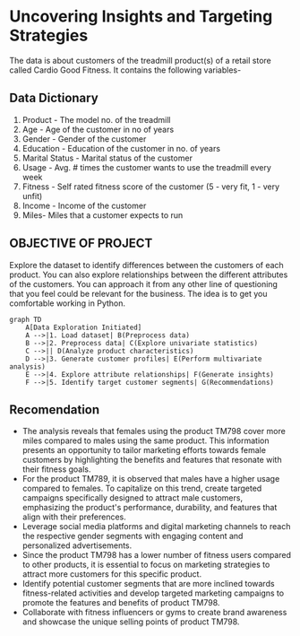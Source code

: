 # Uncovering Insights and Targeting Strategies

The data is about customers of the treadmill product(s) of a retail store called Cardio Good Fitness. It contains the following variables-
## Data Dictionary
1.	Product - The model no. of the treadmill
2.	Age -  Age of the customer in no of years
3.	Gender - Gender of the customer
4.	Education - Education of the customer in no. of years
5.	Marital Status - Marital status of the customer
6.	Usage - Avg. # times the customer wants to use the treadmill every week
7.	Fitness - Self rated fitness score of the customer (5 - very fit, 1 - very unfit)
8.	Income - Income of the customer
9.	Miles- Miles that a customer expects to run

## OBJECTIVE OF PROJECT
Explore the dataset to identify differences between the customers of each product. 
You can also explore relationships between the different attributes of the customers. 
You can approach it from any other line of questioning that you feel could be relevant for the business. 
The idea is to get you comfortable working in Python.

``` mermaid
graph TD
    A[Data Exploration Initiated]
    A -->|1. Load dataset| B(Preprocess data)
    B -->|2. Preprocess data| C(Explore univariate statistics)
    C -->|| D(Analyze product characteristics)
    D -->|3. Generate customer profiles| E(Perform multivariate analysis)
    E -->|4. Explore attribute relationships| F(Generate insights)
    F -->|5. Identify target customer segments| G(Recommendations)

```

## Recomendation
* The analysis reveals that females using the product TM798 cover more miles compared to males using the same product. This information presents an opportunity to tailor marketing efforts towards female customers by highlighting the benefits and features that resonate with their fitness goals.
* For the product TM789, it is observed that males have a higher usage compared to females. To capitalize on this trend, create targeted campaigns specifically designed to attract male customers, emphasizing the product's performance, durability, and features that align with their preferences.
* Leverage social media platforms and digital marketing channels to reach the respective gender segments with engaging content and personalized advertisements.
* Since the product TM798 has a lower number of fitness users compared to other products, it is essential to focus on marketing strategies to attract more customers for this specific product.
* Identify potential customer segments that are more inclined towards fitness-related activities and develop targeted marketing campaigns to promote the features and benefits of product TM798.
* Collaborate with fitness influencers or gyms to create brand awareness and showcase the unique selling points of product TM798.
